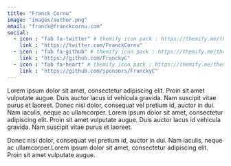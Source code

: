```yaml
---
title: "Franck Cornu"
image: "images/author.png"
email: "franck@franckcornu.com"
social:
  - icon : "fab fa-twitter" # themify icon pack : https://themify.me/themify-icons
    link : "https://twitter.com/FranckCornu"
  - icon : "fab fa-github" # themify icon pack : https://themify.me/themify-icons
    link : "https://github.com/FranckyC"
  - icon : "fab fa-heart" # themify icon pack : https://themify.me/themify-icons
    link : "https://github.com/sponsors/FranckyC"
---
```


Lorem ipsum dolor sit amet, consectetur adipiscing elit. Proin sit amet vulputate augue. Duis auctor lacus id vehicula gravida. Nam suscipit vitae purus et laoreet. Donec nisi dolor, consequat vel pretium id, auctor in dui. Nam iaculis, neque ac ullamcorper. Lorem ipsum dolor sit amet, consectetur adipiscing elit. Proin sit amet vulputate augue. Duis auctor lacus id vehicula gravida. Nam suscipit vitae purus et laoreet.

Donec nisi dolor, consequat vel pretium id, auctor in dui. Nam iaculis, neque ac ullamcorper.Lorem ipsum dolor sit amet, consectetur adipiscing elit. Proin sit amet vulputate augue. 